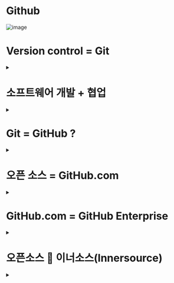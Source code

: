 # Github
![image](https://user-images.githubusercontent.com/40287191/120283657-60ff0080-c2f6-11eb-967c-f2a046287607.png)

# Version control = Git
<details><summary> </summary>
<p>
  
  ## Git의 사용은 현재의 DevOps 환경과 잘 맞아, 대세가 되었습니다. 
![image](https://user-images.githubusercontent.com/40287191/120289216-05d00c80-c2fc-11eb-8571-909610e4d93e.png) [link](https://www.openhub.net/repositories/compare)
  
  ### Git의 탄생 
  <details><summary> </summary>
  <p>
  
   ![image](https://user-images.githubusercontent.com/40287191/120289434-3fa11300-c2fc-11eb-8db0-42658d6b062b.png)
  </p>
  </details> 
      
         
</p>
</details>


# 소프트웨어 개발 + 협업
<details><summary> </summary>
<p>
  
  ## 소프트웨어의 개발은 가장 큰 팀스포츠 이자, 협업의 산물 입니다. 
  ![image](https://user-images.githubusercontent.com/40287191/120286337-18951200-c2f9-11eb-8535-16681aafe678.png)
  
  ## 버젼 관리만으로 
  
</p>
</details>


# Git = GitHub ?
<details><summary> </summary>
<p> 
  
  ### GitHub은 Git 기반의 개발 협업 플랫폼 입니다. 
![image](https://user-images.githubusercontent.com/40287191/120290596-74fa3080-c2fd-11eb-8a59-a58a275ba164.png)
  ### Fortune 50기업의 72%가 GitHub을 사용합니다. (GitHub [Octoverse report](https://octoverse.github.com/))
![image](https://user-images.githubusercontent.com/40287191/120290998-d4584080-c2fd-11eb-9d8e-1b7a693654ed.png)

</p>
</details>

# 오픈 소스 = GitHub.com
<details><summary> </summary>
<p> 
  
  ## GitHub은 전세계 오픈소스 프로젝트가 함께 협력하고 개발하는 곳입니다. 
![image](https://user-images.githubusercontent.com/40287191/120288730-82162000-c2fb-11eb-8b46-80b6aeb53e1c.png)

![image](https://user-images.githubusercontent.com/40287191/120301317-b1328e80-c307-11eb-9dec-d602b904070d.png) ![image](https://user-images.githubusercontent.com/40287191/120301403-c7d8e580-c307-11eb-81b2-c1f1a94efbb5.png)


</p>
</details>

# GitHub.com = GitHub Enterprise
<details><summary> </summary>
<p> 
  
  ## GitHub.com과 GitHub Enterprise는 전세계 개발자들의 오픈소스와 엔터프라이즈 개발의 Home 입니다. 
  
![image](https://user-images.githubusercontent.com/40287191/120287643-678f7700-c2fa-11eb-9b39-9c30a9fa7e87.png)

</p>
</details>

# 오픈소스 🤝 이너소스(Innersource) 

<details><summary> </summary>
<p>  
  
  ## DevOps 만으로는 충분치 않습니다. 
  
  
</p>
</details>

  


